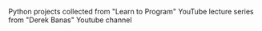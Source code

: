 Python projects collected from "Learn to Program" YouTube lecture series from "Derek Banas" Youtube channel
